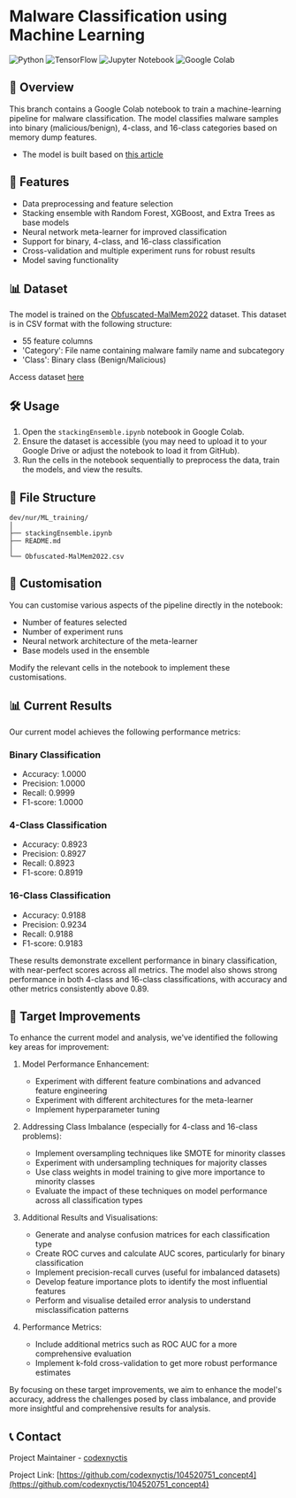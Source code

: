 # Malware Classification using Machine Learning

![Python](https://img.shields.io/badge/python-v3.7+-blue.svg)
![TensorFlow](https://img.shields.io/badge/TensorFlow-v2.x-orange.svg)
![Jupyter Notebook](https://img.shields.io/badge/jupyter-%23FA0F00.svg?style=for-the-badge&logo=jupyter&logoColor=white)
![Google Colab](https://img.shields.io/badge/Colab-F9AB00?style=for-the-badge&logo=googlecolab&color=525252)

## 📌 Overview

This branch contains a Google Colab notebook to train a machine-learning pipeline for malware classification. 
The model classifies malware samples into binary (malicious/benign), 4-class, and 16-class categories based on memory dump features.
- The model is built based on [this article](https://www.sciencedirect.com/science/article/pii/S2667305323001084)

## 🚀 Features

- Data preprocessing and feature selection
- Stacking ensemble with Random Forest, XGBoost, and Extra Trees as base models
- Neural network meta-learner for improved classification
- Support for binary, 4-class, and 16-class classification
- Cross-validation and multiple experiment runs for robust results
- Model saving functionality

## 📊 Dataset

The model is trained on the [Obfuscated-MalMem2022](https://www.unb.ca/cic/datasets/malmem-2022.html) dataset. 
This dataset is in CSV format with the following structure:
- 55 feature columns 
- 'Category': File name containing malware family name and subcategory
- 'Class': Binary class (Benign/Malicious)

Access dataset [here](https://github.com/codexnyctis/104520751_concept4/blob/dev/nur/ML_training/Obfuscated-MalMem2022.csv)

## 🛠️ Usage

1. Open the `stackingEnsemble.ipynb` notebook in Google Colab.
2. Ensure the dataset is accessible (you may need to upload it to your Google Drive or adjust the notebook to load it from GitHub).
3. Run the cells in the notebook sequentially to preprocess the data, train the models, and view the results.

## 📁 File Structure

```
dev/nur/ML_training/
│
├── stackingEnsemble.ipynb
├── README.md
│
└── Obfuscated-MalMem2022.csv
```

## 🔧 Customisation

You can customise various aspects of the pipeline directly in the notebook:
- Number of features selected
- Number of experiment runs
- Neural network architecture of the meta-learner
- Base models used in the ensemble

Modify the relevant cells in the notebook to implement these customisations.

## 📊 Current Results

Our current model achieves the following performance metrics:

### Binary Classification
- Accuracy: 1.0000
- Precision: 1.0000
- Recall: 0.9999
- F1-score: 1.0000

### 4-Class Classification
- Accuracy: 0.8923
- Precision: 0.8927
- Recall: 0.8923
- F1-score: 0.8919

### 16-Class Classification
- Accuracy: 0.9188
- Precision: 0.9234
- Recall: 0.9188
- F1-score: 0.9183

These results demonstrate excellent performance in binary classification, with near-perfect scores across all metrics. 
The model also shows strong performance in both 4-class and 16-class classifications, with accuracy and other metrics consistently above 0.89.

## 🎯 Target Improvements

To enhance the current model and analysis, we've identified the following key areas for improvement:

1. Model Performance Enhancement:
   - Experiment with different feature combinations and advanced feature engineering
   - Experiment with different architectures for the meta-learner
   - Implement hyperparameter tuning 

2. Addressing Class Imbalance (especially for 4-class and 16-class problems):
   - Implement oversampling techniques like SMOTE for minority classes
   - Experiment with undersampling techniques for majority classes
   - Use class weights in model training to give more importance to minority classes
   - Evaluate the impact of these techniques on model performance across all classification types

3. Additional Results and Visualisations:
   - Generate and analyse confusion matrices for each classification type
   - Create ROC curves and calculate AUC scores, particularly for binary classification
   - Implement precision-recall curves (useful for imbalanced datasets)
   - Develop feature importance plots to identify the most influential features
   - Perform and visualise detailed error analysis to understand misclassification patterns

4. Performance Metrics:
   - Include additional metrics such as ROC AUC for a more comprehensive evaluation
   - Implement k-fold cross-validation to get more robust performance estimates

By focusing on these target improvements, we aim to enhance the model's accuracy, address the challenges posed by class imbalance, and provide more insightful and comprehensive results for analysis.


## 📞 Contact

Project Maintainer - [codexnyctis](https://github.com/codexnyctis)

Project Link: [https://github.com/codexnyctis/104520751_concept4](https://github.com/codexnyctis/104520751_concept4)



